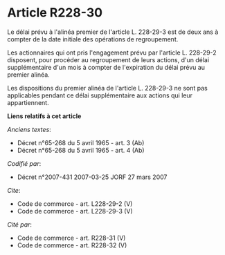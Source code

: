 # Article R228-30

Le délai prévu à l'alinéa premier de l'article L. 228-29-3 est de deux ans à compter de la date initiale des opérations de
regroupement. 

Les actionnaires qui ont pris l'engagement prévu par l'article L. 228-29-2 disposent, pour procéder au regroupement de leurs
actions, d'un délai supplémentaire d'un mois à compter de l'expiration du délai prévu au premier alinéa. 

Les dispositions du premier alinéa de l'article L. 228-29-3 ne sont pas applicables pendant ce délai supplémentaire aux
actions qui leur appartiennent.

**Liens relatifs à cet article**

_Anciens textes_:

  - Décret n°65-268 du 5 avril 1965 - art. 3 (Ab)
  - Décret n°65-268 du 5 avril 1965 - art. 4 (Ab)

_Codifié par_:

  - Décret n°2007-431 2007-03-25 JORF 27 mars 2007

_Cite_:

  - Code de commerce - art. L228-29-2 (V)
  - Code de commerce - art. L228-29-3 (V)

_Cité par_:

  - Code de commerce - art. R228-31 (V)
  - Code de commerce - art. R228-32 (V)
